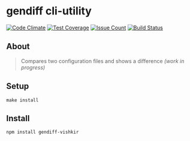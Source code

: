 # gendiff cli-utility
[![Code Climate](https://codeclimate.com/github/vishenkov/project-lvl2-s99/badges/gpa.svg)](https://codeclimate.com/github/vishenkov/project-lvl2-s99)
[![Test Coverage](https://codeclimate.com/github/vishenkov/project-lvl2-s99/badges/coverage.svg)](https://codeclimate.com/github/vishenkov/project-lvl2-s99/coverage)
[![Issue Count](https://codeclimate.com/github/vishenkov/project-lvl2-s99/badges/issue_count.svg)](https://codeclimate.com/github/vishenkov/project-lvl2-s99)
[![Build Status](https://travis-ci.org/vishenkov/project-lvl2-s99.svg?branch=master)](https://travis-ci.org/vishenkov/project-lvl2-s99)

## About
> Compares two configuration files and shows a difference *(work in progress)*

## Setup
```
make install
```

## Install
```
npm install gendiff-vishkir
```

